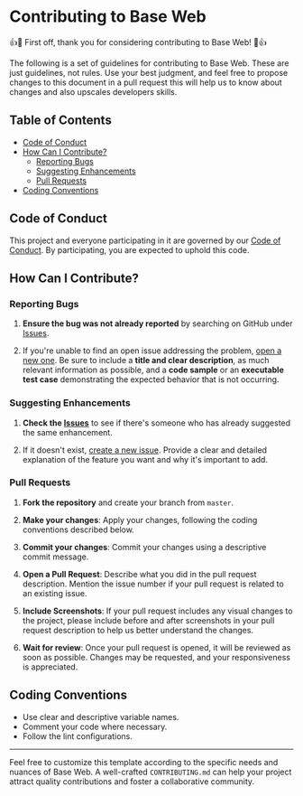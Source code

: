 # Contributing to Base Web

👍🎉 First off, thank you for considering contributing to Base Web! 🎉👍

The following is a set of guidelines for contributing to Base Web. These are just guidelines, not rules. Use your best judgment, and feel free to propose changes to this document in a pull request this will help us to know about changes and also upscales developers skills.

## Table of Contents

- [Code of Conduct](#code-of-conduct)
- [How Can I Contribute?](#how-can-i-contribute)
    - [Reporting Bugs](#reporting-bugs)
    - [Suggesting Enhancements](#suggesting-enhancements)
    - [Pull Requests](#pull-requests)
- [Coding Conventions](#coding-conventions)

## Code of Conduct

This project and everyone participating in it are governed by our [Code of Conduct](CODE_OF_CONDUCT.md). By participating, you are expected to uphold this code.

## How Can I Contribute?

### Reporting Bugs

1. **Ensure the bug was not already reported** by searching on GitHub under [Issues](https://github.com/base-org/web/issues).

2. If you're unable to find an open issue addressing the problem, [open a new one](https://github.com/base-org/web/issues/new). Be sure to include a **title and clear description**, as much relevant information as possible, and a **code sample** or an **executable test case** demonstrating the expected behavior that is not occurring.

### Suggesting Enhancements

1. **Check the [Issues](https://github.com/base-org/web/issues)** to see if there's someone who has already suggested the same enhancement.

2. If it doesn't exist, [create a new issue](https://github.com/base-org/web/issues/new). Provide a clear and detailed explanation of the feature you want and why it's important to add.

### Pull Requests

1. **Fork the repository** and create your branch from `master`.

2. **Make your changes**: Apply your changes, following the coding conventions described below.

3. **Commit your changes**: Commit your changes using a descriptive commit message.

4. **Open a Pull Request**: Describe what you did in the pull request description. Mention the issue number if your pull request is related to an existing issue. 

5. **Include Screenshots**: If your pull request includes any visual changes to the project, please include before and after screenshots in your pull request description to help us better understand the changes.

6. **Wait for review**: Once your pull request is opened, it will be reviewed as soon as possible. Changes may be requested, and your responsiveness is appreciated.

## Coding Conventions

- Use clear and descriptive variable names.
- Comment your code where necessary.
- Follow the lint configurations.

---

Feel free to customize this template according to the specific needs and nuances of Base Web. A well-crafted `CONTRIBUTING.md` can help your project attract quality contributions and foster a collaborative community.
